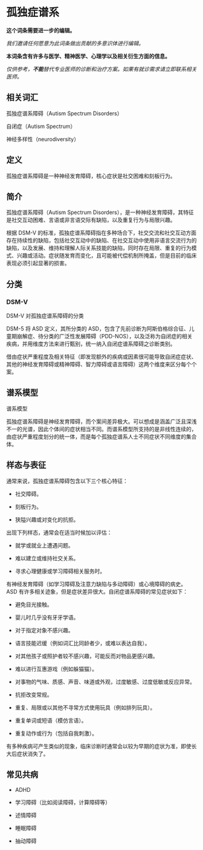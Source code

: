 # 孤独症谱系

**这个词条需要进一步的编辑。**

_我们邀请任何愿意为此词条做出贡献的多意识体进行编辑。_

**本词条含有许多与医学、精神医学、心理学以及相关衍生方面的信息。**

_仅供参考，**不能**替代专业医师的诊断和治疗方案。如果有就诊需求请立即联系相关医师。_

## 相关词汇

孤独症谱系障碍（Autism Spectrum Disorders）

自闭症（Autism Spectrum）

神经多样性（neurodiversity）

## 定义

孤独症谱系障碍是一种神经发育障碍，核心症状是社交困难和刻板行为。

## 简介

孤独症谱系障碍（Autism Spectrum Disorders），是一种神经发育障碍，其特征是社交互动困难、言语或非言语交际有缺陷，以及重复行为与局限兴趣。

根据 DSM-V 的标准，孤独症谱系障碍指在多种场合下，社交交流和社交互动方面存在持续性的缺陷，包括社交互动中的缺陷、在社交互动中使用非语言交流行为的缺陷，以及发展、维持和理解人际关系技能的缺陷，同时存在局限、重复的行为模式、兴趣或活动。症状随发育而变化，且可能被代偿机制所掩盖，但是目前的临床表现必须引起显著的损害。

## 分类

### **DSM-V**

DSM-V 对孤独症谱系障碍的分类

DSM-5 将 ASD 定义，其所分类的 ASD，包含了先前诊断为阿斯伯格综合征、儿童期崩解症、待分类的广泛性发展障碍（PDD-NOS），以及泛称为自闭症的相关疾病，并用维度方法来进行甄别，统一纳入自闭症谱系障碍之诊断类别。

借由症状严重程度及相关特征（即发现额外的疾病或因素很可能导致自闭症症状、其他的神经发育障碍或精神障碍、智力障碍或语言障碍）这两个维度来区分每个个案。

## **谱系模型**

谱系模型

孤独症谱系障碍是神经发育障碍，而个案间差异极大。可以想成是涵盖广泛且深浅不一的光谱，因此个体间的症状相当不同。而谱系模型所支持的是非线性连续的，由症状严重程度划分的统一体，而是每个孤独症谱系人士不同症状不同维度的集合体。

## **样态与表征**

通常来说，孤独症谱系障碍包含以下三个核心特征：

- 社交障碍。

- 刻板行为。

- 狭隘兴趣或对变化的抗拒。

出现下列样态，通常会在适当时候加以评估：

- 就学或就业上遭遇问题。

- 难以建立或维持社交关系。

- 寻求心理健康或学习障碍相关服务时。

有神经发育障碍（如学习障碍及注意力缺陷与多动障碍）或心境障碍的病史。ASD 有许多相关迹象，但是症状差异很大。自闭症谱系障碍的常见症状如下：

- 避免目光接触。

- 婴儿时几乎没有牙牙学语。

- 对于指定对象不感兴趣。

- 语言技能迟缓（例如词汇比同龄者少，或难以表达自我）。

- 对其他孩子或照护者较不感兴趣，可能反而对物品更感兴趣。

- 难以进行互惠游戏（例如躲猫猫）。

- 对事物的气味、质感、声音、味道或外观，过度敏感、过度低敏或反应异常。

- 抗拒改变常规。

- 重复、局限或以其他不寻常方式使用玩具（例如排列玩具）。

- 重复单词或短语（模仿言语）。

- 重复动作或行为（包括自我刺激）。

有多种疾病可产生类似的现象，临床诊断时通常会以较为早期的症状为准，即使长大后症状消失了。

## 常见共病

- ADHD

- 学习障碍（比如阅读障碍，计算障碍等）

- 述情障碍

- 睡眠障碍

- 抽动障碍
